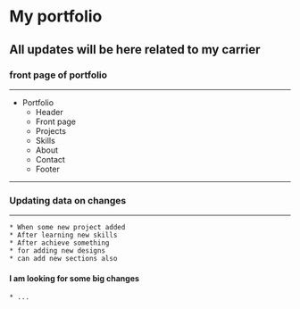 # My portfolio
## All updates will be here related to my carrier

### front page of portfolio
-----
* Portfolio
    * Header
    * Front page
    * Projects
    * Skills
    * About
    * Contact
    * Footer

-----
### Updating data on changes
-----
    * When some new project added
    * After learning new skills
    * After achieve something
    * for adding new designs
    * can add new sections also

#### I am looking for some big changes
    * ...